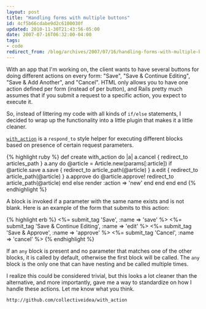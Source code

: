 ```yaml
---
layout: post
title: "Handling forms with multiple buttons"
id: 4cf5b66cdabe9d2c6100030f
updated: 2010-11-30T21:43:56-05:00
date: 2007-07-16T06:32:00-04:00
tags:
- code
redirect_from: /blog/archives/2007/07/16/handling-forms-with-multiple-buttons/
---
```


With an app that I'm working on, the client wants to have several buttons for doing different actions on every form: "Save", "Save & Continue Editing", "Save & Add Another", and "Cancel". HTML only allows you to have one action defined per form (instead of per button), and Rails pretty much assumes that if you submit a request to a specific action, you expect to execute it.

So, instead of littering my code with all kinds of `if/else` statements, I decided to wrap up the functionality into a little plugin that makes it a little cleaner.

[`with_action`](http://github.com/collectiveidea/with_action) is a `respond_to` style helper for executing different blocks based on presence of certain request parameters.

{% highlight ruby %}
def create
  with_action do |a|
    a.cancel { redirect_to articles_path }
    a.any do
      @article = Article.new(params[:article])
      if @article.save
        a.save { redirect_to article_path(@article) }
        a.edit { redirect_to article_path(@article) }
        a.approve do
          @article.approve!
          redirect_to article_path(@article)
        end
      else
        render :action => 'new'
      end
    end
  end
end
{% endhighlight %}

A block is invoked if a parameter with the same name exists and is not blank. Here is an example of the form that submits to this action:

{% highlight erb %}
<%= submit_tag 'Save', :name => 'save' %>
<%= submit_tag 'Save & Continue Editing', :name => 'edit' %>
<%= submit_tag 'Save & Approve', :name => 'approve' %>
<%= submit_tag 'Cancel', :name => 'cancel' %>
{% endhighlight %}

If an `any` block is present and no parameter that matches one of the other blocks, it is called by default, otherwise the first block will be called. The `any` block is the only one that can have nesting and be called multiple times.

I realize this could be considered trivial, but this looks a lot cleaner than the alternative, and more importantly, gave me a way to standardize on how I handle these actions. Let me know what you think.

    http://github.com/collectiveidea/with_action
